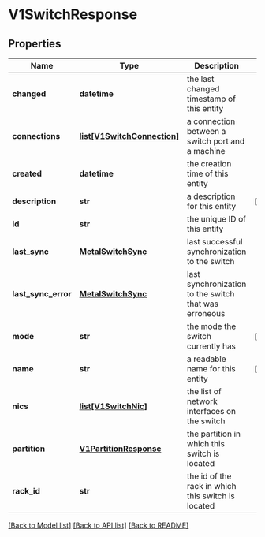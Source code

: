 # V1SwitchResponse

## Properties
Name | Type | Description | Notes
------------ | ------------- | ------------- | -------------
**changed** | **datetime** | the last changed timestamp of this entity | 
**connections** | [**list[V1SwitchConnection]**](V1SwitchConnection.md) | a connection between a switch port and a machine | 
**created** | **datetime** | the creation time of this entity | 
**description** | **str** | a description for this entity | [optional] 
**id** | **str** | the unique ID of this entity | 
**last_sync** | [**MetalSwitchSync**](MetalSwitchSync.md) | last successful synchronization to the switch | 
**last_sync_error** | [**MetalSwitchSync**](MetalSwitchSync.md) | last synchronization to the switch that was erroneous | 
**mode** | **str** | the mode the switch currently has | [optional] 
**name** | **str** | a readable name for this entity | [optional] 
**nics** | [**list[V1SwitchNic]**](V1SwitchNic.md) | the list of network interfaces on the switch | 
**partition** | [**V1PartitionResponse**](V1PartitionResponse.md) | the partition in which this switch is located | 
**rack_id** | **str** | the id of the rack in which this switch is located | 

[[Back to Model list]](../README.md#documentation-for-models) [[Back to API list]](../README.md#documentation-for-api-endpoints) [[Back to README]](../README.md)



